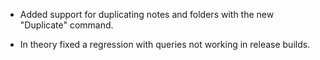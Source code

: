 + Added support for duplicating notes and folders with the new "Duplicate" command.
- In theory fixed a regression with queries not working in release builds.
